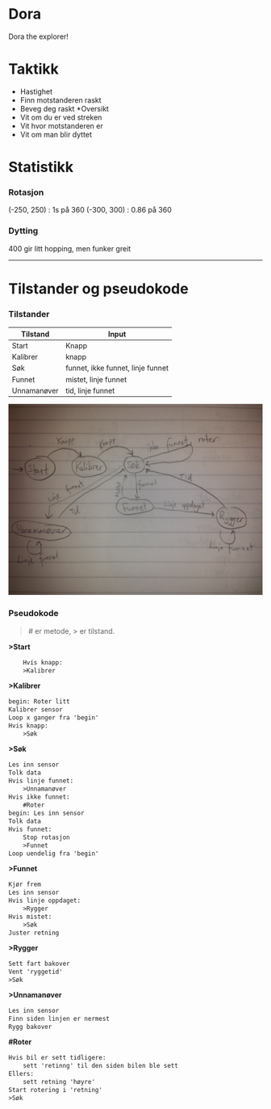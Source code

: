 # Dora
Dora the explorer!

# Taktikk 
* Hastighet
 * Finn motstanderen raskt
 * Beveg deg raskt
*Oversikt
 * Vit om du er ved streken
 * Vit hvor motstanderen er
 * Vit om man blir dyttet
 

# Statistikk

### Rotasjon
(-250, 250) : 1s på 360
(-300, 300) : 0.86 på 360

### Dytting 
400 gir litt hopping, men funker greit


--------------------

# Tilstander og pseudokode

### Tilstander  

| Tilstand    | Input                             |
|-------------|-----------------------------------|
| Start       | Knapp                             |
| Kalibrer    | knapp                             |
| Søk         | funnet, ikke funnet, linje funnet |
| Funnet      | mistet, linje funnet              |
| Unnamanøver | tid, linje funnet                 |  

<img src="img/tilstandsdiagram.jpg" />

### Pseudokode  

> \# er metode, > er tilstand.  

**>Start**  
```
    Hvis knapp:
    >Kalibrer
```

**>Kalibrer**  
```
begin: Roter litt
Kalibrer sensor
Loop x ganger fra 'begin'
Hvis knapp:
    >Søk
```

**>Søk**  
```
Les inn sensor
Tolk data
Hvis linje funnet:
	>Unnamanøver
Hvis ikke funnet:
    #Roter
begin: Les inn sensor
Tolk data
Hvis funnet:
    Stop rotasjon
    >Funnet
Loop uendelig fra 'begin'
```

**>Funnet**  
```
Kjør frem
Les inn sensor
Hvis linje oppdaget:
	>Rygger
Hvis mistet:
	>Søk
Juster retning
```

**>Rygger**  
```
Sett fart bakover
Vent 'ryggetid'
>Søk
```

**>Unnamanøver**  
```
Les inn sensor
Finn siden linjen er nermest
Rygg bakover
```

**#Roter**
```
Hvis bil er sett tidligere:
	sett 'retinng' til den siden bilen ble sett
Ellers:
	sett retning 'høyre'
Start rotering i 'retning'
>Søk
```
